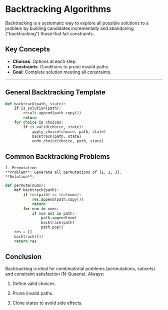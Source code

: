# Backtracking Algorithms

Backtracking is a systematic way to explore all possible solutions to a problem by building candidates incrementally and abandoning ("backtracking") those that fail constraints.

## Key Concepts
- **Choices**: Options at each step.
- **Constraints**: Conditions to prune invalid paths.
- **Goal**: Complete solution meeting all constraints.

---

## General Backtracking Template
```python
def backtrack(path, state):
    if is_solution(path):
        result.append(path.copy())
        return
    for choice in choices:
        if is_valid(choice, state):
            apply_choice(choice, path, state)
            backtrack(path, state)
            undo_choice(choice, path, state)
```
## Common Backtracking Problems
	1. Permutation
	**Problem**: Generate all permutations of [1, 2, 3].
	**Solution**:
```python
def permute(nums):
	def backtrack(path):
		if len(path) == len(nums):
			res.append(path.copy())
			return
		for num in nums:
			if num not in path:
				path.append(num)
				backtrack(path)
				path.pop()
	res = []
	backtrack([])
	return res
```
## Conclusion
Backtracking is ideal for combinatorial problems (permutations, subsets) and constraint satisfaction (N-Queens). Always:

1. Define valid choices.

2. Prune invalid paths.

3. Clone states to avoid side effects.